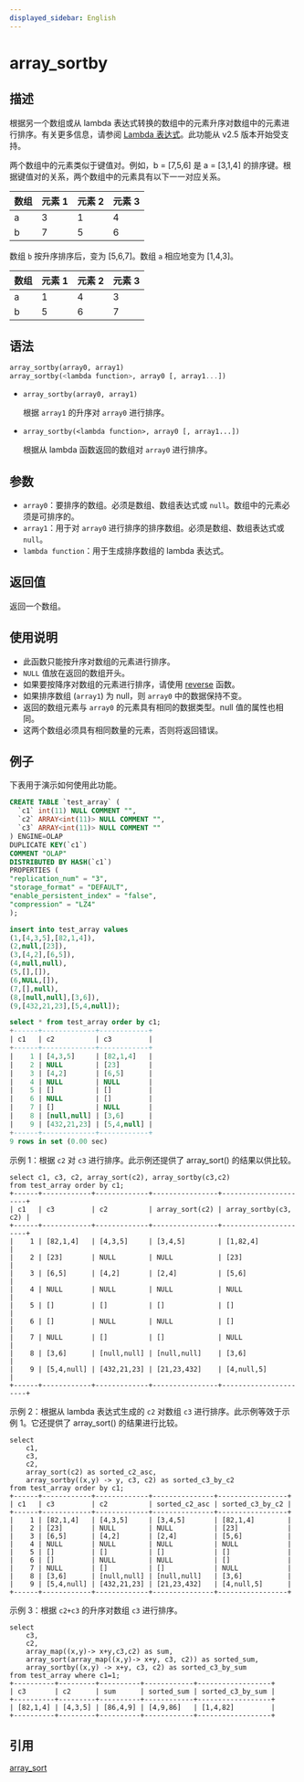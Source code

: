 ```yaml
---
displayed_sidebar: English
---
```


# array_sortby

## 描述

根据另一个数组或从 lambda 表达式转换的数组中的元素升序对数组中的元素进行排序。有关更多信息，请参阅 [Lambda 表达式](../Lambda_expression.md)。此功能从 v2.5 版本开始受支持。

两个数组中的元素类似于键值对。例如，b = [7,5,6] 是 a = [3,1,4] 的排序键。根据键值对的关系，两个数组中的元素具有以下一一对应关系。

| **数组** | **元素 1** | **元素 2** | **元素 3** |
| --------- | ------------- | ------------- | ------------- |
| a         | 3             | 1             | 4             |
| b         | 7             | 5             | 6             |

数组 `b` 按升序排序后，变为 [5,6,7]。数组 `a` 相应地变为 [1,4,3]。

| **数组** | **元素 1** | **元素 2** | **元素 3** |
| --------- | ------------- | ------------- | ------------- |
| a         | 1             | 4             | 3             |
| b         | 5             | 6             | 7             |

## 语法

```Haskell
array_sortby(array0, array1)
array_sortby(<lambda function>, array0 [, array1...])
```

- `array_sortby(array0, array1)`

   根据 `array1` 的升序对 `array0` 进行排序。

- `array_sortby(<lambda function>, array0 [, array1...])`

   根据从 lambda 函数返回的数组对 `array0` 进行排序。

## 参数

- `array0`：要排序的数组。必须是数组、数组表达式或 `null`。数组中的元素必须是可排序的。
- `array1`：用于对 `array0` 进行排序的排序数组。必须是数组、数组表达式或 `null`。
- `lambda function`：用于生成排序数组的 lambda 表达式。

## 返回值

返回一个数组。

## 使用说明

- 此函数只能按升序对数组的元素进行排序。
- `NULL` 值放在返回的数组开头。
- 如果要按降序对数组的元素进行排序，请使用 [reverse](./reverse.md) 函数。
- 如果排序数组 (`array1`) 为 null，则 `array0` 中的数据保持不变。
- 返回的数组元素与 `array0` 的元素具有相同的数据类型。null 值的属性也相同。
- 这两个数组必须具有相同数量的元素，否则将返回错误。

## 例子

下表用于演示如何使用此功能。

```SQL
CREATE TABLE `test_array` (
  `c1` int(11) NULL COMMENT "",
  `c2` ARRAY<int(11)> NULL COMMENT "",
  `c3` ARRAY<int(11)> NULL COMMENT ""
) ENGINE=OLAP
DUPLICATE KEY(`c1`)
COMMENT "OLAP"
DISTRIBUTED BY HASH(`c1`)
PROPERTIES (
"replication_num" = "3",
"storage_format" = "DEFAULT",
"enable_persistent_index" = "false",
"compression" = "LZ4"
);

insert into test_array values
(1,[4,3,5],[82,1,4]),
(2,null,[23]),
(3,[4,2],[6,5]),
(4,null,null),
(5,[],[]),
(6,NULL,[]),
(7,[],null),
(8,[null,null],[3,6]),
(9,[432,21,23],[5,4,null]);

select * from test_array order by c1;
+------+-------------+------------+
| c1   | c2          | c3         |
+------+-------------+------------+
|    1 | [4,3,5]     | [82,1,4]   |
|    2 | NULL        | [23]       |
|    3 | [4,2]       | [6,5]      |
|    4 | NULL        | NULL       |
|    5 | []          | []         |
|    6 | NULL        | []         |
|    7 | []          | NULL       |
|    8 | [null,null] | [3,6]      |
|    9 | [432,21,23] | [5,4,null] |
+------+-------------+------------+
9 rows in set (0.00 sec)
```

示例 1：根据 `c2` 对 `c3` 进行排序。此示例还提供了 array_sort() 的结果以供比较。

```Plaintext
select c1, c3, c2, array_sort(c2), array_sortby(c3,c2)
from test_array order by c1;
+------+------------+-------------+----------------+----------------------+
| c1   | c3         | c2          | array_sort(c2) | array_sortby(c3, c2) |
+------+------------+-------------+----------------+----------------------+
|    1 | [82,1,4]   | [4,3,5]     | [3,4,5]        | [1,82,4]             |
|    2 | [23]       | NULL        | NULL           | [23]                 |
|    3 | [6,5]      | [4,2]       | [2,4]          | [5,6]                |
|    4 | NULL       | NULL        | NULL           | NULL                 |
|    5 | []         | []          | []             | []                   |
|    6 | []         | NULL        | NULL           | []                   |
|    7 | NULL       | []          | []             | NULL                 |
|    8 | [3,6]      | [null,null] | [null,null]    | [3,6]                |
|    9 | [5,4,null] | [432,21,23] | [21,23,432]    | [4,null,5]           |
+------+------------+-------------+----------------+----------------------+
```

示例 2：根据从 lambda 表达式生成的 `c2` 对数组 `c3` 进行排序。此示例等效于示例 1。它还提供了 array_sort() 的结果进行比较。

```Plaintext
select
    c1,
    c3,
    c2,
    array_sort(c2) as sorted_c2_asc,
    array_sortby((x,y) -> y, c3, c2) as sorted_c3_by_c2
from test_array order by c1;
+------+------------+-------------+---------------+-----------------+
| c1   | c3         | c2          | sorted_c2_asc | sorted_c3_by_c2 |
+------+------------+-------------+---------------+-----------------+
|    1 | [82,1,4]   | [4,3,5]     | [3,4,5]       | [82,1,4]        |
|    2 | [23]       | NULL        | NULL          | [23]            |
|    3 | [6,5]      | [4,2]       | [2,4]         | [5,6]           |
|    4 | NULL       | NULL        | NULL          | NULL            |
|    5 | []         | []          | []            | []              |
|    6 | []         | NULL        | NULL          | []              |
|    7 | NULL       | []          | []            | NULL            |
|    8 | [3,6]      | [null,null] | [null,null]   | [3,6]           |
|    9 | [5,4,null] | [432,21,23] | [21,23,432]   | [4,null,5]      |
+------+------------+-------------+---------------+-----------------+
```

示例 3：根据 `c2+c3` 的升序对数组 `c3` 进行排序。

```Plain
select
    c3,
    c2,
    array_map((x,y)-> x+y,c3,c2) as sum,
    array_sort(array_map((x,y)-> x+y, c3, c2)) as sorted_sum,
    array_sortby((x,y) -> x+y, c3, c2) as sorted_c3_by_sum
from test_array where c1=1;
+----------+---------+----------+------------+------------------+
| c3       | c2      | sum      | sorted_sum | sorted_c3_by_sum |
+----------+---------+----------+------------+------------------+
| [82,1,4] | [4,3,5] | [86,4,9] | [4,9,86]   | [1,4,82]         |
+----------+---------+----------+------------+------------------+
```

## 引用

[array_sort](array_sort.md)
